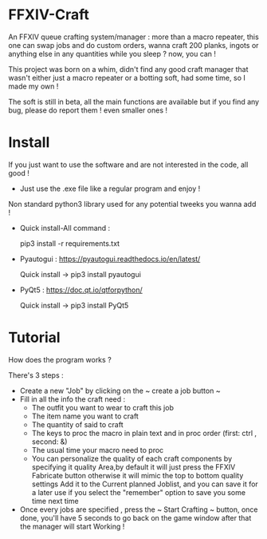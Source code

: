 # FFXIV-Craft
An FFXIV queue crafting system/manager : more than a macro repeater, this one can swap jobs and do custom orders, wanna craft 200 planks, ingots 
or anything else in any quantities while you sleep ? now, you can ! 

This project was born on a whim, didn't find any good craft manager that wasn't either just a macro repeater or a botting soft, had some time, so I made my own !

The soft is still in beta, all the main functions are available but if you find any bug, please do report them ! even smaller ones !
# Install
If you just want to use the software and are not interested in the code, all good !

  - Just use the .exe file like a regular program and enjoy !  

Non standard python3 library used for any potential tweeks you wanna add !

  - Quick install-All command : 
  
    pip3 install -r requirements.txt

  - Pyautogui : https://pyautogui.readthedocs.io/en/latest/
    
    Quick install -> pip3 install pyautogui
  
  - PyQt5 : https://doc.qt.io/qtforpython/
    
    Quick install -> pip3 install PyQt5
 
 
# Tutorial
How does the program works ?

There's 3 steps : 
  - Create a new "Job" by clicking on the ~ create a job button ~
  - Fill in all the info the craft need :
    - The outfit you want to wear to craft this job 
    - The item name you want to craft
    - The quantity of said to craft
    - The keys to proc the macro in plain text and in proc order (first: ctrl , second: &)
    - The usual time your macro need to proc 
    - You can personalize the quality of each craft components by specifying it quality Area,by default it will just press the FFXIV Fabricate button
      otherwise it will mimic the top to bottom quality settings
    Add it to the Current planned Joblist, and you can save it for a later use if you select the "remember" option to save you some time next time
  - Once every jobs are specified , press the ~ Start Crafting ~ button, once done, you'll have 5 seconds to go back on the game window after that the manager          will start Working !
    
